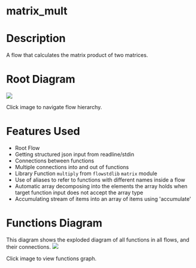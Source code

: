 matrix_mult
==

Description
===
A flow that calculates the matrix product of two matrices.

Root Diagram
===
<a href="root.dot.svg" target="_blank"><img src="root.dot.svg"></a>

Click image to navigate flow hierarchy.

Features Used
===
* Root Flow
* Getting structured json input from readline/stdin
* Connections between functions
* Multiple connections into and out of functions
* Library Function `multiply` from `flowstdlib` `matrix` module
* Use of aliases to refer to functions with different names inside a flow
* Automatic array decomposing into the elements the array holds when target function input does not accept the 
array type
* Accumulating stream of items into an array of items using 'accumulate'

Functions Diagram
===
This diagram shows the exploded diagram of all functions in all flows, and their connections.
<a href="functions.dot.svg" target="_blank"><img src="functions.dot.svg"></a>

Click image to view functions graph.